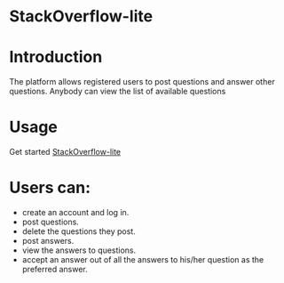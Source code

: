 # StackOverflow-lite

# Introduction
The platform allows registered users to post questions and answer other questions. Anybody can view the list of available questions

# Usage
Get started [StackOverflow-lite](https://botnetdobbs.github.io/StackOverflow-lite/index.html)

# Users can:
- create an account and log in.
- post questions.
- delete the questions they post.
- post answers.
- view the answers to questions.
- accept an answer out of all the answers to his/her question as the preferred answer. 

